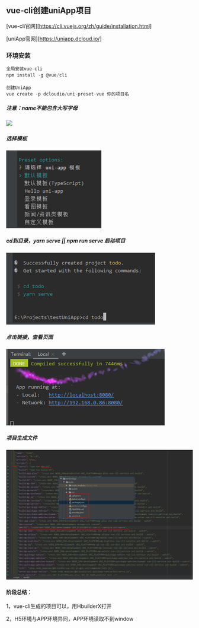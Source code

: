 ## vue-cli创建uniApp项目

[vue-cli官网][https://cli.vuejs.org/zh/guide/installation.html]

[uniApp官网][https://uniapp.dcloud.io/]

### 环境安装 

```javascript
全局安装vue-cli
npm install -g @vue/cli

创建UniApp
vue create -p dcloudio/uni-preset-vue 你的项目名
```

##### 注意：name不能包含大写字母

![](https://gitee.com/yingzhixiaoyi/mdnice/raw/master/blogImage/1607679256376.png)


##### 选择模板
![1607679368973](vue-cli创建uniApp项目.assets/1607679368973.png)


##### cd到目录，yarn serve || npm run serve 启动项目
![](vue-cli创建uniApp项目.assets/1607679487125.png)


##### 点击链接，查看页面
![](vue-cli创建uniApp项目.assets/1607679586221.png)
##### 项目生成文件

![](vue-cli创建uniApp项目.assets/1607680534685.png)


#### 阶段总结：

1，vue-cli生成的项目可以，用HbuilderX打开

2，H5环境与APP环境异同，APP环境读取不到window
